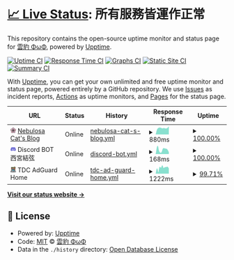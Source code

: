 # [📈 Live Status](https://nebulosa-cat.com): <!--live status--> **所有服務皆運作正常**

This repository contains the open-source uptime monitor and status page for [雲豹 ΦωΦ](https://nebulosa-cat.com), powered by [Upptime](https://github.com/upptime/upptime).

[![Uptime CI](https://github.com/Nebulosa-Cat/upptime/workflows/Uptime%20CI/badge.svg)](https://github.com/Nebulosa-Cat/upptime/actions?query=workflow%3A%22Uptime+CI%22)
[![Response Time CI](https://github.com/Nebulosa-Cat/upptime/workflows/Response%20Time%20CI/badge.svg)](https://github.com/Nebulosa-Cat/upptime/actions?query=workflow%3A%22Response+Time+CI%22)
[![Graphs CI](https://github.com/Nebulosa-Cat/upptime/workflows/Graphs%20CI/badge.svg)](https://github.com/Nebulosa-Cat/upptime/actions?query=workflow%3A%22Graphs+CI%22)
[![Static Site CI](https://github.com/Nebulosa-Cat/upptime/workflows/Static%20Site%20CI/badge.svg)](https://github.com/Nebulosa-Cat/upptime/actions?query=workflow%3A%22Static+Site+CI%22)
[![Summary CI](https://github.com/Nebulosa-Cat/upptime/workflows/Summary%20CI/badge.svg)](https://github.com/Nebulosa-Cat/upptime/actions?query=workflow%3A%22Summary+CI%22)

With [Upptime](https://upptime.js.org), you can get your own unlimited and free uptime monitor and status page, powered entirely by a GitHub repository. We use [Issues](https://github.com/Nebulosa-Cat/upptime/issues) as incident reports, [Actions](https://github.com/Nebulosa-Cat/upptime/actions) as uptime monitors, and [Pages](https://nebulosa-cat.com) for the status page.

<!--start: status pages-->
<!-- This summary is generated by Upptime (https://github.com/upptime/upptime) -->
<!-- Do not edit this manually, your changes will be overwritten -->
<!-- prettier-ignore -->
| URL | Status | History | Response Time | Uptime |
| --- | ------ | ------- | ------------- | ------ |
| <img alt="" src="https://raw.githubusercontent.com/Nebulosa-Cat/upptime/master/storge/website-icon.png" height="13"> [Nebulosa Cat's Blog](https://nebulosa-cat.com) | Online | [nebulosa-cat-s-blog.yml](https://github.com/Nebulosa-Cat/upptime/commits/HEAD/history/nebulosa-cat-s-blog.yml) | <details><summary><img alt="Response time graph" src="./graphs/nebulosa-cat-s-blog/response-time-week.png" height="20"> 880ms</summary><br><a href="https://status.nebulosa-cat.com/history/nebulosa-cat-s-blog"><img alt="Response time 806" src="https://img.shields.io/endpoint?url=https%3A%2F%2Fraw.githubusercontent.com%2FNebulosa-Cat%2Fupptime%2FHEAD%2Fapi%2Fnebulosa-cat-s-blog%2Fresponse-time.json"></a><br><a href="https://status.nebulosa-cat.com/history/nebulosa-cat-s-blog"><img alt="24-hour response time 751" src="https://img.shields.io/endpoint?url=https%3A%2F%2Fraw.githubusercontent.com%2FNebulosa-Cat%2Fupptime%2FHEAD%2Fapi%2Fnebulosa-cat-s-blog%2Fresponse-time-day.json"></a><br><a href="https://status.nebulosa-cat.com/history/nebulosa-cat-s-blog"><img alt="7-day response time 880" src="https://img.shields.io/endpoint?url=https%3A%2F%2Fraw.githubusercontent.com%2FNebulosa-Cat%2Fupptime%2FHEAD%2Fapi%2Fnebulosa-cat-s-blog%2Fresponse-time-week.json"></a><br><a href="https://status.nebulosa-cat.com/history/nebulosa-cat-s-blog"><img alt="30-day response time 806" src="https://img.shields.io/endpoint?url=https%3A%2F%2Fraw.githubusercontent.com%2FNebulosa-Cat%2Fupptime%2FHEAD%2Fapi%2Fnebulosa-cat-s-blog%2Fresponse-time-month.json"></a><br><a href="https://status.nebulosa-cat.com/history/nebulosa-cat-s-blog"><img alt="1-year response time 806" src="https://img.shields.io/endpoint?url=https%3A%2F%2Fraw.githubusercontent.com%2FNebulosa-Cat%2Fupptime%2FHEAD%2Fapi%2Fnebulosa-cat-s-blog%2Fresponse-time-year.json"></a></details> | <details><summary><a href="https://status.nebulosa-cat.com/history/nebulosa-cat-s-blog">100.00%</a></summary><a href="https://status.nebulosa-cat.com/history/nebulosa-cat-s-blog"><img alt="All-time uptime 100.00%" src="https://img.shields.io/endpoint?url=https%3A%2F%2Fraw.githubusercontent.com%2FNebulosa-Cat%2Fupptime%2FHEAD%2Fapi%2Fnebulosa-cat-s-blog%2Fuptime.json"></a><br><a href="https://status.nebulosa-cat.com/history/nebulosa-cat-s-blog"><img alt="24-hour uptime 100.00%" src="https://img.shields.io/endpoint?url=https%3A%2F%2Fraw.githubusercontent.com%2FNebulosa-Cat%2Fupptime%2FHEAD%2Fapi%2Fnebulosa-cat-s-blog%2Fuptime-day.json"></a><br><a href="https://status.nebulosa-cat.com/history/nebulosa-cat-s-blog"><img alt="7-day uptime 100.00%" src="https://img.shields.io/endpoint?url=https%3A%2F%2Fraw.githubusercontent.com%2FNebulosa-Cat%2Fupptime%2FHEAD%2Fapi%2Fnebulosa-cat-s-blog%2Fuptime-week.json"></a><br><a href="https://status.nebulosa-cat.com/history/nebulosa-cat-s-blog"><img alt="30-day uptime 100.00%" src="https://img.shields.io/endpoint?url=https%3A%2F%2Fraw.githubusercontent.com%2FNebulosa-Cat%2Fupptime%2FHEAD%2Fapi%2Fnebulosa-cat-s-blog%2Fuptime-month.json"></a><br><a href="https://status.nebulosa-cat.com/history/nebulosa-cat-s-blog"><img alt="1-year uptime 100.00%" src="https://img.shields.io/endpoint?url=https%3A%2F%2Fraw.githubusercontent.com%2FNebulosa-Cat%2Fupptime%2FHEAD%2Fapi%2Fnebulosa-cat-s-blog%2Fuptime-year.json"></a></details>
| <img alt="" src="https://raw.githubusercontent.com/Nebulosa-Cat/upptime/master/storge/discord-icon.png" height="13"> Discord BOT 西宮結弦 | Online | [discord-bot.yml](https://github.com/Nebulosa-Cat/upptime/commits/HEAD/history/discord-bot.yml) | <details><summary><img alt="Response time graph" src="./graphs/discord-bot/response-time-week.png" height="20"> 168ms</summary><br><a href="https://status.nebulosa-cat.com/history/discord-bot"><img alt="Response time 188" src="https://img.shields.io/endpoint?url=https%3A%2F%2Fraw.githubusercontent.com%2FNebulosa-Cat%2Fupptime%2FHEAD%2Fapi%2Fdiscord-bot%2Fresponse-time.json"></a><br><a href="https://status.nebulosa-cat.com/history/discord-bot"><img alt="24-hour response time 325" src="https://img.shields.io/endpoint?url=https%3A%2F%2Fraw.githubusercontent.com%2FNebulosa-Cat%2Fupptime%2FHEAD%2Fapi%2Fdiscord-bot%2Fresponse-time-day.json"></a><br><a href="https://status.nebulosa-cat.com/history/discord-bot"><img alt="7-day response time 168" src="https://img.shields.io/endpoint?url=https%3A%2F%2Fraw.githubusercontent.com%2FNebulosa-Cat%2Fupptime%2FHEAD%2Fapi%2Fdiscord-bot%2Fresponse-time-week.json"></a><br><a href="https://status.nebulosa-cat.com/history/discord-bot"><img alt="30-day response time 188" src="https://img.shields.io/endpoint?url=https%3A%2F%2Fraw.githubusercontent.com%2FNebulosa-Cat%2Fupptime%2FHEAD%2Fapi%2Fdiscord-bot%2Fresponse-time-month.json"></a><br><a href="https://status.nebulosa-cat.com/history/discord-bot"><img alt="1-year response time 188" src="https://img.shields.io/endpoint?url=https%3A%2F%2Fraw.githubusercontent.com%2FNebulosa-Cat%2Fupptime%2FHEAD%2Fapi%2Fdiscord-bot%2Fresponse-time-year.json"></a></details> | <details><summary><a href="https://status.nebulosa-cat.com/history/discord-bot">100.00%</a></summary><a href="https://status.nebulosa-cat.com/history/discord-bot"><img alt="All-time uptime 100.00%" src="https://img.shields.io/endpoint?url=https%3A%2F%2Fraw.githubusercontent.com%2FNebulosa-Cat%2Fupptime%2FHEAD%2Fapi%2Fdiscord-bot%2Fuptime.json"></a><br><a href="https://status.nebulosa-cat.com/history/discord-bot"><img alt="24-hour uptime 100.00%" src="https://img.shields.io/endpoint?url=https%3A%2F%2Fraw.githubusercontent.com%2FNebulosa-Cat%2Fupptime%2FHEAD%2Fapi%2Fdiscord-bot%2Fuptime-day.json"></a><br><a href="https://status.nebulosa-cat.com/history/discord-bot"><img alt="7-day uptime 100.00%" src="https://img.shields.io/endpoint?url=https%3A%2F%2Fraw.githubusercontent.com%2FNebulosa-Cat%2Fupptime%2FHEAD%2Fapi%2Fdiscord-bot%2Fuptime-week.json"></a><br><a href="https://status.nebulosa-cat.com/history/discord-bot"><img alt="30-day uptime 100.00%" src="https://img.shields.io/endpoint?url=https%3A%2F%2Fraw.githubusercontent.com%2FNebulosa-Cat%2Fupptime%2FHEAD%2Fapi%2Fdiscord-bot%2Fuptime-month.json"></a><br><a href="https://status.nebulosa-cat.com/history/discord-bot"><img alt="1-year uptime 100.00%" src="https://img.shields.io/endpoint?url=https%3A%2F%2Fraw.githubusercontent.com%2FNebulosa-Cat%2Fupptime%2FHEAD%2Fapi%2Fdiscord-bot%2Fuptime-year.json"></a></details>
| <img alt="" src="https://raw.githubusercontent.com/Nebulosa-Cat/upptime/master/storge/TDC-AdGuard-Home.png" height="13"> TDC AdGuard Home | Online | [tdc-ad-guard-home.yml](https://github.com/Nebulosa-Cat/upptime/commits/HEAD/history/tdc-ad-guard-home.yml) | <details><summary><img alt="Response time graph" src="./graphs/tdc-ad-guard-home/response-time-week.png" height="20"> 1222ms</summary><br><a href="https://status.nebulosa-cat.com/history/tdc-ad-guard-home"><img alt="Response time 1234" src="https://img.shields.io/endpoint?url=https%3A%2F%2Fraw.githubusercontent.com%2FNebulosa-Cat%2Fupptime%2FHEAD%2Fapi%2Ftdc-ad-guard-home%2Fresponse-time.json"></a><br><a href="https://status.nebulosa-cat.com/history/tdc-ad-guard-home"><img alt="24-hour response time 1383" src="https://img.shields.io/endpoint?url=https%3A%2F%2Fraw.githubusercontent.com%2FNebulosa-Cat%2Fupptime%2FHEAD%2Fapi%2Ftdc-ad-guard-home%2Fresponse-time-day.json"></a><br><a href="https://status.nebulosa-cat.com/history/tdc-ad-guard-home"><img alt="7-day response time 1222" src="https://img.shields.io/endpoint?url=https%3A%2F%2Fraw.githubusercontent.com%2FNebulosa-Cat%2Fupptime%2FHEAD%2Fapi%2Ftdc-ad-guard-home%2Fresponse-time-week.json"></a><br><a href="https://status.nebulosa-cat.com/history/tdc-ad-guard-home"><img alt="30-day response time 1234" src="https://img.shields.io/endpoint?url=https%3A%2F%2Fraw.githubusercontent.com%2FNebulosa-Cat%2Fupptime%2FHEAD%2Fapi%2Ftdc-ad-guard-home%2Fresponse-time-month.json"></a><br><a href="https://status.nebulosa-cat.com/history/tdc-ad-guard-home"><img alt="1-year response time 1234" src="https://img.shields.io/endpoint?url=https%3A%2F%2Fraw.githubusercontent.com%2FNebulosa-Cat%2Fupptime%2FHEAD%2Fapi%2Ftdc-ad-guard-home%2Fresponse-time-year.json"></a></details> | <details><summary><a href="https://status.nebulosa-cat.com/history/tdc-ad-guard-home">99.71%</a></summary><a href="https://status.nebulosa-cat.com/history/tdc-ad-guard-home"><img alt="All-time uptime 99.89%" src="https://img.shields.io/endpoint?url=https%3A%2F%2Fraw.githubusercontent.com%2FNebulosa-Cat%2Fupptime%2FHEAD%2Fapi%2Ftdc-ad-guard-home%2Fuptime.json"></a><br><a href="https://status.nebulosa-cat.com/history/tdc-ad-guard-home"><img alt="24-hour uptime 100.00%" src="https://img.shields.io/endpoint?url=https%3A%2F%2Fraw.githubusercontent.com%2FNebulosa-Cat%2Fupptime%2FHEAD%2Fapi%2Ftdc-ad-guard-home%2Fuptime-day.json"></a><br><a href="https://status.nebulosa-cat.com/history/tdc-ad-guard-home"><img alt="7-day uptime 99.71%" src="https://img.shields.io/endpoint?url=https%3A%2F%2Fraw.githubusercontent.com%2FNebulosa-Cat%2Fupptime%2FHEAD%2Fapi%2Ftdc-ad-guard-home%2Fuptime-week.json"></a><br><a href="https://status.nebulosa-cat.com/history/tdc-ad-guard-home"><img alt="30-day uptime 99.89%" src="https://img.shields.io/endpoint?url=https%3A%2F%2Fraw.githubusercontent.com%2FNebulosa-Cat%2Fupptime%2FHEAD%2Fapi%2Ftdc-ad-guard-home%2Fuptime-month.json"></a><br><a href="https://status.nebulosa-cat.com/history/tdc-ad-guard-home"><img alt="1-year uptime 99.89%" src="https://img.shields.io/endpoint?url=https%3A%2F%2Fraw.githubusercontent.com%2FNebulosa-Cat%2Fupptime%2FHEAD%2Fapi%2Ftdc-ad-guard-home%2Fuptime-year.json"></a></details>

<!--end: status pages-->

[**Visit our status website →**](https://nebulosa-cat.com)

## 📄 License

- Powered by: [Upptime](https://github.com/upptime/upptime)
- Code: [MIT](./LICENSE) © [雲豹 ΦωΦ](https://nebulosa-cat.com)
- Data in the `./history` directory: [Open Database License](https://opendatacommons.org/licenses/odbl/1-0/)
